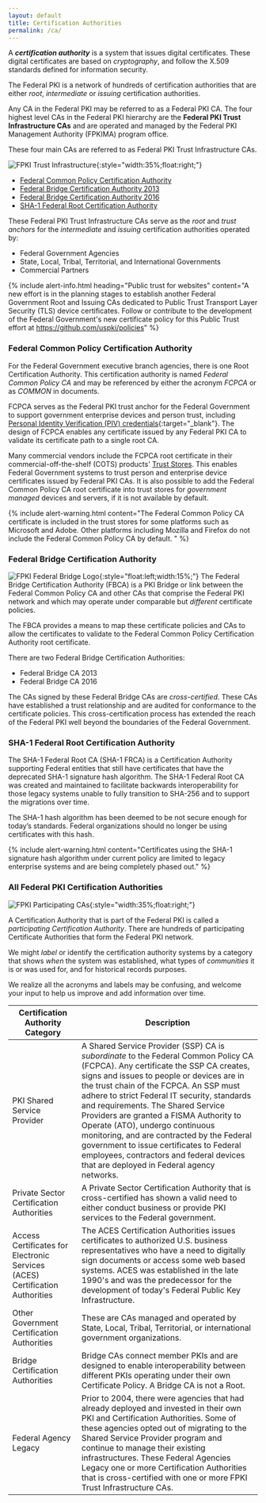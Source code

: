 ```yaml
---
layout: default
title: Certification Authorities
permalink: /ca/
---
```


A **_certification authority_** is a system that issues digital certificates.  These digital certificates are based on _cryptography_, and follow the X.509 standards defined for information security.

The Federal PKI is a network of hundreds of certification authorities that are either _root_, _intermediate_ or _issuing_ certification authorities. 

Any CA in the Federal PKI may be referred to as a Federal PKI CA.   The four highest level CAs in the Federal PKI hierarchy are the **Federal PKI Trust Infrastructure CAs** and are operated and managed by the Federal PKI Management Authority (FPKIMA) program office.  

These four main CAs are referred to as Federal PKI Trust Infrastructure CAs.

![FPKI Trust Infrastructure]({{site.baseurl}}/img/fpki_trust_cas.png){:style="width:35%;float:right;"}

* [Federal Common Policy Certification Authority](#federal-common-policy-certification-authority)
* [Federal Bridge Certification Authority 2013](#federal-bridge-certification-authority)
* [Federal Bridge Certification Authority 2016](#federal-bridge-certification-authority)
* [SHA-1 Federal Root Certification Authority](#sha-1-federal-root-certification-authority)

These Federal PKI Trust Infrastructure CAs serve as the _root_ and _trust anchors_ for the _intermediate_ and _issuing_ certification authorities operated by:  

- Federal Government Agencies  
- State, Local, Tribal, Territorial, and International Governments  
- Commercial Partners 


{% include alert-info.html heading="Public trust for websites" content="A new effort is in the planning stages to establish another Federal Government Root and Issuing CAs dedicated to Public Trust Transport Layer Security (TLS) device certificates. Follow or contribute to the development of the Federal Government's new certificate policy for this Public Trust effort at https://github.com/uspki/policies" %}

### Federal Common Policy Certification Authority

<!--- ![Example of COMMON Serving as the Trust Anchor]({{site.baseurl}}/img/fcpca-chainV5.png){:style="width:40%;float:right;"}
*Example of COMMON as the Trust Anchor*{:style="float:right;clear:both;font-size:14px;text-align:center;margin:20px 0 0 0;width:40%;"} --->

For the Federal Government executive branch agencies, there is one Root Certification Authority.  This certification authority is named _Federal Common Policy CA_ and may be referenced by either the acronym _FCPCA_ or as _COMMON_ in documents. 

FCPCA serves as the Federal PKI trust anchor for the Federal Government to support government enterprise devices and person trust, including [Personal Identity Verification (PIV) credentials](https://piv.idmanagement.gov/#what-is-piv){:target="_blank"}. The design of FCPCA enables any certificate issued by any Federal PKI CA to validate its certificate path to a single root CA. 

Many commercial vendors include the FCPCA root certificate in their commercial-off-the-shelf (COTS) products' [Trust Stores](../truststores/). This enables Federal Government systems to trust person and enterprise device certificates issued by Federal PKI CAs. It is also possible to add the Federal Common Policy CA root certificate into trust stores for _government managed_ devices and servers, if it is not available by default.

{% include alert-warning.html content="The Federal Common Policy CA certificate is included in the trust stores for some platforms such as Microsoft and Adobe. Other platforms including Mozilla and Firefox do not include the Federal Common Policy CA by default. " %}

### Federal Bridge Certification Authority

![FPKI Federal Bridge Logo]({{site.baseurl}}/img/fbca-logo.png){:style="float:left;width:15%;"}
The Federal Bridge Certification Authority (FBCA) is a PKI Bridge or link between the Federal Common Policy CA and other CAs that comprise the Federal PKI network and which may operate under comparable but _different_ certificate policies.  

The FBCA provides a means to map these certificate policies and CAs to allow the certificates to validate to the Federal Common Policy Certification Authority root certificate.  

<!--- ![Example of the FBCA Certification Path]({{site.baseurl}}/img/fbca-chainV2.png){:style="width:40%;float:right;"}
*Example of a FBCA Certification Path*{:style="float:right;clear:both;font-size:14px;text-align:center;margin:20px 0 0 0;width:40%;"} --->

There are two Federal Bridge Certification Authorities:  

- Federal Bridge CA 2013
- Federal Bridge CA 2016

The CAs signed by these Federal Bridge CAs are _cross-certified_.  These CAs have established a trust relationship and are audited for conformance to the certificate policies. This cross-certification process has extended the reach of the Federal PKI well beyond the boundaries of the Federal Government.

### SHA-1 Federal Root Certification Authority

The SHA-1 Federal Root CA (SHA-1 FRCA) is a Certification Authority supporting Federal entities that still have certificates that have the deprecated SHA-1 signature hash algorithm. The SHA-1 Federal Root CA was created and maintained to facilitate backwards interoperability for those legacy systems unable to fully transition to SHA-256 and to support the migrations over time.

The SHA-1 hash algorithm has been deemed to be not secure enough for today’s standards.  Federal organizations should no longer be using certificates with this hash.  

{% include alert-warning.html content="Certificates using the SHA-1 signature hash algorithm under current policy are limited to legacy enterprise systems and are being completely phased out." %}

### All Federal PKI Certification Authorities

![FPKI Participating CAs]({{site.baseurl}}/img/participatingCAsV3.png){:style="width:35%;float:right;"}

A Certification Authority that is part of the Federal PKI is called a _participating Certification Authority_.  There are hundreds of participating Certificate Authorities that form the Federal PKI network.  

We might _label_ or identify the certification authority systems by a category that shows _when_ the system was established, what types of _communities_ it is or was used for, and for historical records purposes.  

We realize all the acronyms and labels may be confusing, and welcome your input to help us improve and add information over time. 

|**Certification Authority Category**|**Description**|
|-----------|---------------|
| PKI Shared Service Provider | A Shared Service Provider (SSP) CA is *subordinate* to the Federal Common Policy CA (FCPCA).  Any certificate the SSP CA creates, signs and issues to people or devices are in the trust chain of the FCPCA. An SSP must adhere to strict Federal IT security, standards and requirements.  The Shared Service Providers are granted a FISMA Authority to Operate (ATO), undergo continuous monitoring, and are contracted by the Federal government to issue certificates to Federal employees, contractors and federal devices that are deployed in Federal agency networks. |
| Private Sector Certification Authorities | A Private Sector Certification Authority that is cross-certified has shown a valid need to either conduct business or provide PKI services to the Federal government. |
| Access Certificates for Electronic Services (ACES) Certification Authorities | The ACES Certification Authorities issues certificates to authorized U.S. business representatives who have a need to digitally sign documents or access some web based systems.  ACES was established in the late 1990's and was the predecessor for the development of today's Federal Public Key Infrastructure. |
| Other Government Certification Authorities | These are CAs managed and operated by State, Local, Tribal, Territorial, or international government organizations. |
| Bridge Certification Authorities | Bridge CAs connect member PKIs and are designed to enable interoperability between different PKIs operating under their own Certificate Policy. A Bridge CA is not a Root. |
| Federal Agency Legacy | Prior to 2004, there were agencies that had already deployed and invested in their own PKI and Certification Authorities. Some of these agencies opted out of migrating to the Shared Service Provider program and continue to manage their existing infrastructures. These Federal Agencies Legacy one or more Certification Authorities that is cross-certified with one or more FPKI Trust Infrastructure CAs.|

